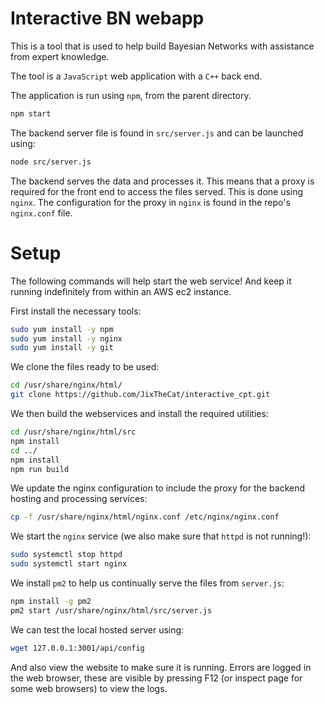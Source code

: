 # Interactive BN webapp

This is a tool that is used to help build Bayesian Networks with assistance from expert knowledge.

The tool is a `JavaScript` web application with a `C++` back end.

The application is run using `npm`, from the parent directory.
```bash
npm start
```

The backend server file is found in `src/server.js` and can be launched using:
```bash
node src/server.js
```

The backend serves the data and processes it. This means that a proxy is required for the front end to access the files served. This is done using `nginx`. The configuration for the proxy in `nginx` is found in the repo's `nginx.conf` file.

# Setup
The following commands will help start the web service! And keep it running indefinitely from within an AWS ec2 instance.

First install the necessary tools:
```bash
sudo yum install -y npm
sudo yum install -y nginx
sudo yum install -y git
```

We clone the files ready to be used:
```bash
cd /usr/share/nginx/html/
git clone https://github.com/JixTheCat/interactive_cpt.git
``` 

We then build the webservices and install the required utilities:
```bash
cd /usr/share/nginx/html/src
npm install
cd ../
npm install
npm run build
```

We update the nginx configuration to include the proxy for the backend hosting and processing services:
```bash
cp -f /usr/share/nginx/html/nginx.conf /etc/nginx/nginx.conf
```

We start the `nginx` service (we also make sure that `httpd` is not running!):
```bash
sudo systemctl stop httpd
sudo systemctl start nginx
```

We install `pm2` to help us continually serve the files from `server.js`:
```bash
npm install -g pm2
pm2 start /usr/share/nginx/html/src/server.js
```

We can test the local hosted server using:
```bash
wget 127.0.0.1:3001/api/config
```

And also view the website to make sure it is running. Errors are logged in the web browser, these are visible by pressing F12 (or inspect page for some web browsers) to view the logs.
